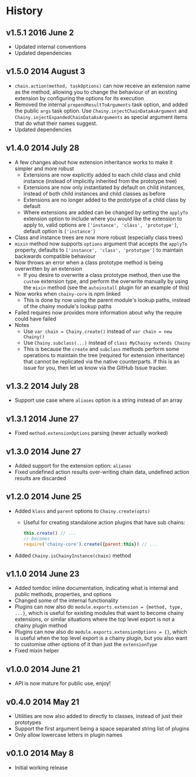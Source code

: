 # History

## v1.5.1 2016 June 2
- Updated internal conventions
- Updated dependencies

## v1.5.0 2014 August 3
- `chain.action(method, taskOptions)` can now receive an extension name as the method, allowing you to change the behaviour of an existing extension by configuring the options for its execution
- Removed the internal `prependResultToArguments` task option, and added the public `args` task option. Use `Chainy.injectChainDataAsArgument` and `Chainy.injectExpandedChainDataAsArguments` as special argument items that do what their names suggest.
- Updated dependencies

## v1.4.0 2014 July 28
- A few changes about how extension inheritance works to make it simpler and more robust
	- Extensions are now explicitly added to each child class and child instance (instead of implicitly inherited from the prototype tree)
	- Extensions are now only instantiated by default on child instances, instead of both child instances and child classes as before
	- Extensions are no longer added to the prototype of a child class by default
	- Where extensions are added can be changed by setting the `applyTo` extension option to include where you would like the extension to apply to, valid options are `['instance', 'class', 'prototype']`, default option is `['instance']`
- Class and instance trees are now more robust (especially class trees)
- `mixin` method now supports `options` argument that accepts the `applyTo` property, defaults to `['instance', 'class', 'prototype']` to maintain backwards compatible behaviour
- Now throws an error when a class prototype method is being overwritten by an extension
	- If you desire to overwrite a class prototype method, then use the `custom` extension type, and perform the overwrite manually by using the `mixin` method (see the `autoinstall` plugin for an example of this)
- Now works when `chainy-core` is npm linked
 	- This is done by now using the parent module's lookup paths, instead of the chainy module's lookup paths
- Failed requires now provides more information about why the require could have failed
- Notes
	- Use `var chain = Chainy.create()` instead of `var chain = new Chainy()`
	- Use `Chainy.subclass(...)` instead of `class MyChainy extends Chainy`
	- This is because the `create` and `subclass` methods perform some operations to maintain the tree (required for extension inheritance) that cannot be replicated via the native counterparts. If this is an issue for you, then let us know via the GitHub Issue tracker.

## v1.3.2 2014 July 28
- Support use case where `aliases` option is a string instead of an array

## v1.3.1 2014 June 27
- Fixed `method.extensionOptions` parsing (never actually worked)

## v1.3.0 2014 June 27
- Added support for the extension option: `aliases`
- Fixed undefined action results over-writing chain data, undefined action results are discarded

## v1.2.0 2014 June 25
- Added `klass` and `parent` options to `Chainy.create(opts)`
	- Useful for creating standalone action plugins that have sub chains:

		``` javascript
		this.create() // ...
		// becomes
		require('chainy-core').create({parent:this}) // ...
		```

- Added `Chainy.isChainyInstance(chain)` method

## v1.1.0 2014 June 23
- Added tomdoc inline documentation, indicating what is internal and public methods, properties, and options
- Changed some of the internal functionality
- Plugins can now also do `module.exports.extension = {method, type, ...}`, which is useful for existing modules that want to become chainy extensions, or similar situations where the top level export is not a chainy plugin method
- Plugins can now also do `module.exports.extensionOptions = {}`, which is useful when the top level export is a chainy plugin, but you also want to customise other options of it than just the `extensionType`
- Fixed mixin helper

## v1.0.0 2014 June 21
- API is now mature for public use, enjoy!

## v0.4.0 2014 May 21
- Utilities are now also added to directly to classes, instead of just their prototypes
- Support the first argument being a space separated string list of plugins
- Only allow lowercase letters in plugin names

## v0.1.0 2014 May 8
- Initial working release
